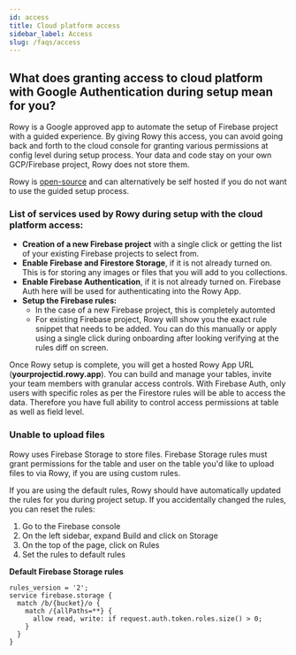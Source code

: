 ```yaml
---
id: access
title: Cloud platform access
sidebar_label: Access
slug: /faqs/access
---
```


## What does granting access to cloud platform with Google Authentication during setup mean for you?

Rowy is a Google approved app to automate the setup of Firebase project with a guided experience. By giving Rowy this access, you can avoid going back and forth to the cloud console for granting various permissions at config level during setup process. Your data and code stay on your own GCP/Firebase project, Rowy does not store them.

Rowy is [open-source](https://github.com/rowyio/rowy) and can alternatively be self hosted if you do not want to use the guided setup process.

### List of services used by Rowy during setup with the cloud platform access:

- **Creation of a new Firebase project** with a single click or getting the list of your existing Firebase projects to select from.
- **Enable Firebase and Firestore Storage**, if it is not already turned on. This is for storing any images or files that you will add to you collections.
- **Enable Firebase Authentication**, if it is not already turned on. Firebase Auth here will be used for authenticating into the Rowy App.
- **Setup the Firebase rules:**
    - In the case of a new Firebase project, this is completely automted
    - For existing Firebase project, Rowy will show you the exact rule snippet that needs to be added. You can do this manually or apply using a single click during onboarding after looking verifying at the rules diff on screen.

Once Rowy setup is complete, you will get a hosted Rowy App URL (**yourprojectid.rowy.app**). You can build and manage your tables, invite your team members with granular access controls. With Firebase Auth, only users with specific roles as per the Firestore rules will be able to access the data. Therefore you have full ability to control access permissions at table as well as field level.

### Unable to upload files

Rowy uses Firebase Storage to store files. Firebase Storage rules must grant permissions for the table and user on the table you'd like to upload files to via Rowy, if you are using custom rules. 

If you are using the default rules, Rowy should have automatically updated the rules for you during project setup. If you accidentally changed the rules, you can reset the rules:

1. Go to the Firebase console
2. On the left sidebar, expand Build and click on Storage
3. On the top of the page, click on Rules
4. Set the rules to default rules

**Default Firebase Storage rules**
```
rules_version = '2';
service firebase.storage {
  match /b/{bucket}/o {
    match /{allPaths=**} {
      allow read, write: if request.auth.token.roles.size() > 0;
    }
  }
}
```
